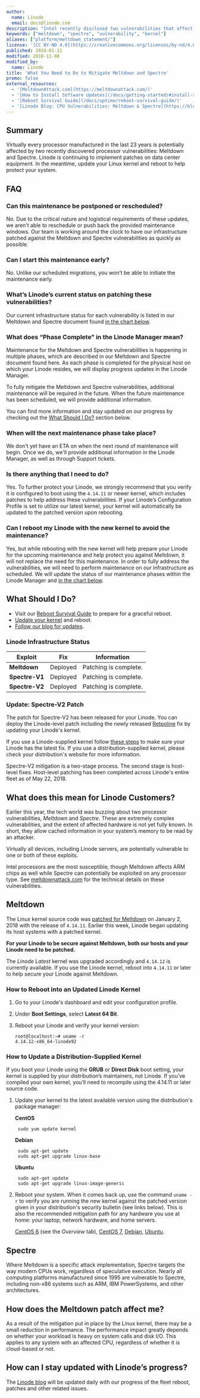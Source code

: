 ```yaml
---
author:
  name: Linode
  email: docs@linode.com
description: "Intel recently disclosed two vulnerabilities that affect processors in most devices over the last 23 years. Here's how that affects you and what you can do about it."
keywords: ["meltdown", "spectre", "vulnerability", "kernel"]
aliases: ["platform/meltdown_statement/"]
license: '[CC BY-ND 4.0](https://creativecommons.org/licenses/by-nd/4.0)'
published: 2018-01-11
modified: 2018-11-08
modified_by:
  name: Linode
title: 'What You Need to Do to Mitigate Meltdown and Spectre'
promo: false
external_resources:
  - '[MeltdownAttack.com](https://meltdownattack.com/)'
  - '[How to Install Software Updates](/docs/getting-started/#install-software-updates)'
  - '[Reboot Survival Guide](/docs/uptime/reboot-survival-guide/)'
  - '[Linode Blog: CPU Vulnerabilities: Meltdown & Spectre](https://blog.linode.com/2018/01/03/cpu-vulnerabilities-meltdown-spectre/)'
---
```


## Summary

Virtually every processor manufactured in the last 23 years is potentially affected by two recently discovered processor vulnerabilities: Meltdown and Spectre. Linode is continuing to implement patches on data center equipment. In the meantime, update your Linux kernel and reboot to help protect your system.

## FAQ

### Can this maintenance be postponed or rescheduled?

No. Due to the critical nature and logistical requirements of these updates, we aren’t able to reschedule or push back the provided maintenance windows. Our team is working around the clock to have our infrastructure patched against the Meltdown and Spectre vulnerabilities as quickly as possible.

### Can I start this maintenance early?

No. Unlike our scheduled migrations, you won’t be able to initiate the maintenance early.

### What’s Linode’s current status on patching these vulnerabilities?

Our current infrastructure status for each vulnerability is listed in our Meltdown and Spectre document found [in the chart below](#linode-infrastructure-status).

### What does “Phase Complete” in the Linode Manager mean?

Maintenance for the Meltdown and Spectre vulnerabilities is happening in multiple phases, which are described in our Meltdown and Spectre document found here. As each phase is completed for the physical host on which your Linode resides, we will display progress updates in the Linode Manager.

To fully mitigate the Meltdown and Spectre vulnerabilities, additional maintenance will be required in the future. When the future maintenance has been scheduled, we will provide additional information.

You can find more information and stay updated on our progress by checking out the [What Should I Do?](#what-should-i-do) section below.

### When will the next maintenance phase take place?

We don't yet have an ETA on when the next round of maintenance will begin. Once we do, we'll provide additional information in the Linode Manager, as well as through Support tickets.

### Is there anything that I need to do?

Yes. To further protect your Linode, we strongly recommend that you verify it is configured to boot using the `4.14.11` or newer kernel, which includes patches to help address these vulnerabilities. If your Linode’s Configuration Profile is set to utilize our latest kernel, your kernel will automatically be updated to the patched version upon rebooting.

### Can I reboot my Linode with the new kernel to avoid the maintenance?

Yes, but while rebooting with the new kernel will help prepare your Linode for the upcoming maintenance and help protect you against Meltdown, it will not replace the need for this maintenance. In order to fully address the vulnerabilities, we will need to perform maintenance on our infrastructure as scheduled. We will update the status of our maintenance phases within the Linode Manager and [in the chart below](#linode-infrastructure-status).

## What Should I Do?

* Visit our [Reboot Survival Guide](/docs/uptime/reboot-survival-guide/) to prepare for a graceful reboot.
* [Update your kernel](#how-to-reboot-into-an-updated-linode-kernel) and reboot.
* [Follow our blog for updates](https://blog.linode.com/2018/01/03/cpu-vulnerabilities-meltdown-spectre/).

### Linode Infrastructure Status

| **Exploit**    | **Fix**  | **Information**            |
|----------------|----------|----------------------------|
| **Meltdown**   | Deployed | Patching is complete.      |
| **Spectre-V1** |    Deployed    | Patching is complete. |
| **Spectre-V2** | Deployed    | Patching is complete. |


### Update: Spectre-V2 Patch

The patch for Spectre-V2 has been released for your Linode. You can deploy the Linode-level patch including the newly released [Retpoline](https://security.googleblog.com/2018/01/more-details-about-mitigations-for-cpu_4.html) fix by updating your Linode's kernel.

If you use a Linode-supplied kernel follow [these steps](#how-to-reboot-into-an-updated-linode-kernel) to make sure your Linode has the latest fix. If you use a distribution-supplied kernel, please check your distribution's website for more information.

Spectre-V2 mitigation is a two-stage process. The second stage is host-level fixes. Host-level patching has been completed across Linode's entire fleet as of May 22, 2018.

## What does this mean for Linode Customers?

Earlier this year, the tech world was buzzing about two processor vulnerabilities, *Meltdown* and *Spectre*. These are extremely complex vulnerabilities, and the extent of affected hardware is not yet fully known. In short, they allow cached information in your system’s memory to be read by an attacker.

Virtually all devices, including Linode servers, are potentially vulnerable to one or both of these exploits.

Intel processors are the most susceptible, though Meltdown affects ARM chips as well while Spectre can potentially be exploited on any processor type. See [meltdownattack.com](https://meltdownattack.com/) for the technical details on these vulnerabilities.

## Meltdown

The Linux kernel source code was [patched for Meltdown](https://cdn.kernel.org/pub/linux/kernel/v4.x/ChangeLog-4.14.11) on January 2, 2018 with the release of `4.14.11`. Earlier this week, Linode began updating its host systems with a patched kernel.

**For your Linode to be secure against Meltdown, both our hosts and your Linode need to be patched.**

The *Linode Latest* kernel was upgraded accordingly and `4.14.12` is currently available. If you use the Linode kernel, reboot into `4.14.11` or later to help secure your Linode against Meltdown.

### How to Reboot into an Updated Linode Kernel

1.  Go to your Linode's dashboard and edit your configuration profile.

2.  Under **Boot Settings**, select **Latest 64 Bit**.

3.  Reboot your Linode and verify your kernel version:

        root@localhost:~# uname -r
        4.14.12-x86_64-linode92

### How to Update a Distribution-Supplied Kernel

If you boot your Linode using the **GRUB** or **Direct Disk** boot setting, your kernel is supplied by your distribution’s maintainers, not Linode. If you’ve compiled your own kernel, you’ll need to recompile using the 4.14.11 or later source code.

1. Update your kernel to the latest available version using the distribution's package manager:

    **CentOS**

        sudo yum update kernel

    **Debian**

        sudo apt-get update
        sudo apt-get upgrade linux-base

    **Ubuntu**

        sudo apt-get update
        sudo apt-get upgrade linux-image-generic

2. Reboot your system. When it comes back up, use the command `uname -r` to verify you are running the new kernel against the patched version given in your distribution's security bulletin (see links below). This is also the recommended mitigation path for any hardware you use at home: your laptop, network hardware, and home servers.

    [CentOS 6](https://access.redhat.com/errata/RHSA-2018:0007) (see the *Overview* tab), [CentOS 7](https://access.redhat.com/errata/RHSA-2018:0007), [Debian](https://security-tracker.debian.org/tracker/CVE-2017-5754), [Ubuntu](https://people.canonical.com/~ubuntu-security/cve/2017/CVE-2017-5754.html).

## Spectre
Where Meltdown is a specific attack implementation, Spectre targets the way modern CPUs work, regardless of speculative execution. Nearly all computing platforms manufactured since 1995 are vulnerable to Spectre, including non-x86 systems such as ARM, IBM PowerSystems, and other architectures.

## How does the Meltdown patch affect me?

As a result of the mitigation put in place by the Linux kernel, there may be a small reduction in performance. The performance impact greatly depends on whether your workload is heavy on system calls and disk I/O.
This applies to any system with an affected CPU, regardless of whether it is cloud-based or not.

## How can I stay updated with Linode’s progress?

The [Linode blog](https://blog.linode.com/2018/01/03/cpu-vulnerabilities-meltdown-spectre/) will be updated daily with our progress of the fleet reboot, patches and other related issues.
